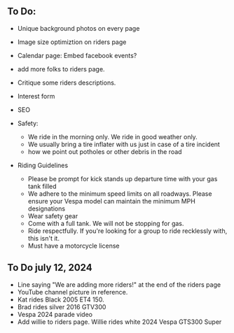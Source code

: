 ## To Do:
- Unique background photos on every page
- Image size optimiztion on riders page
- Calendar page: Embed facebook events?
- add more folks to riders page.
- Critique some riders descriptions.
- Interest form
- SEO
- Safety:
    - We ride in the morning only. We ride in good weather only.
    - We usually bring a tire inflater with us just in case of a tire incident
    - how we point out potholes or other debris in  the road

- Riding Guidelines
    - Please be prompt for kick stands up departure time with your gas tank filled 
    - We adhere to  the minimum speed limits on all roadways. Please ensure your Vespa model can maintain the minimum MPH designations
    - Wear safety gear
    - Come with a full tank. We will not be stopping for gas.
    - Ride respectfully. If you're looking for a group to ride recklessly with, this isn't it.
    - Must have a motorcycle license

## To Do july 12, 2024
- Line saying "We are adding more riders!" at the end of the riders page
- YouTube channel picture in reference.
- Kat rides Black 2005 ET4 150.
- Brad rides silver 2016 GTV300
- Vespa 2024 parade video
- Add willie to riders page. Willie rides white 2024 Vespa GTS300 Super

